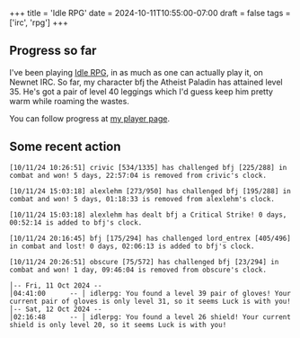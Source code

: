+++
title = 'Idle RPG'
date = 2024-10-11T10:55:00-07:00
draft = false
tags = ['irc', 'rpg']
+++

## Progress so far

I've been playing [Idle RPG](https://idlerpg.newnet.net/), in as much as one
can actually play it, on Newnet IRC. So far, my character bfj the Atheist
Paladin has attained level 35. He's got a pair of level 40 leggings which I'd
guess keep him pretty warm while roaming the wastes.

You can follow progress at [my player page](https://idlerpg.newnet.net/playerview.php?player=bfj).

## Some recent action

```
[10/11/24 10:26:51] crivic [534/1335] has challenged bfj [225/288] in combat and won! 5 days, 22:57:04 is removed from crivic's clock.

[10/11/24 15:03:18] alexlehm [273/950] has challenged bfj [195/288] in combat and won! 5 days, 01:18:33 is removed from alexlehm's clock.

[10/11/24 15:03:18] alexlehm has dealt bfj a Critical Strike! 0 days, 00:52:14 is added to bfj's clock.

[10/11/24 20:16:45] bfj [175/294] has challenged lord_entrex [405/496] in combat and lost! 0 days, 02:06:13 is added to bfj's clock.

[10/11/24 20:26:51] obscure [75/572] has challenged bfj [23/294] in combat and won! 1 day, 09:46:04 is removed from obscure's clock.

│-- Fri, 11 Oct 2024 --
│04:41:00      -- │ idlerpg: You found a level 39 pair of gloves! Your current pair of gloves is only level 31, so it seems Luck is with you!
│-- Sat, 12 Oct 2024 --
│02:16:48      -- │ idlerpg: You found a level 26 shield! Your current shield is only level 20, so it seems Luck is with you!
```
